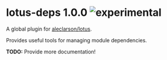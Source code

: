 
# lotus-deps 1.0.0 ![experimental](https://img.shields.io/badge/stability-experimental-EC5315.svg?style=flat)

A global plugin for [aleclarson/lotus](https://github.com/aleclarson/lotus).

Provides useful tools for managing module dependencies.

**TODO:** Provide more documentation!
